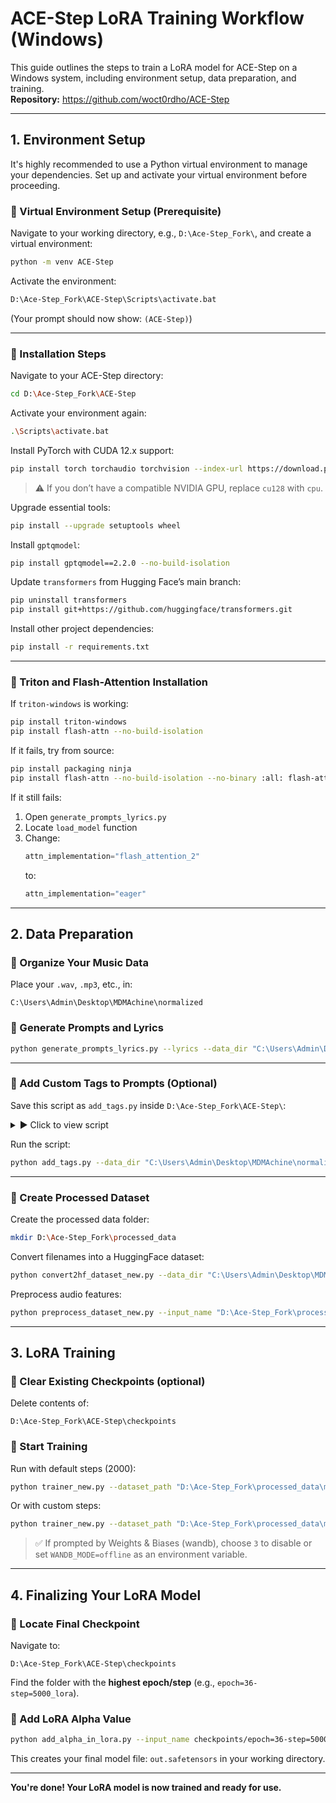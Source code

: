 # ACE-Step LoRA Training Workflow (Windows)

This guide outlines the steps to train a LoRA model for ACE-Step on a Windows system, including environment setup, data preparation, and training.  
**Repository:** https://github.com/woct0rdho/ACE-Step

---

## 1. Environment Setup

It's highly recommended to use a Python virtual environment to manage your dependencies. Set up and activate your virtual environment before proceeding.

### 🔹 Virtual Environment Setup (Prerequisite)

Navigate to your working directory, e.g., `D:\Ace-Step_Fork\`, and create a virtual environment:

```bash
python -m venv ACE-Step
```

Activate the environment:

```bash
D:\Ace-Step_Fork\ACE-Step\Scripts\activate.bat
```

(Your prompt should now show: `(ACE-Step)`)

---

### 🔹 Installation Steps

Navigate to your ACE-Step directory:

```bash
cd D:\Ace-Step_Fork\ACE-Step
```

Activate your environment again:

```bash
.\Scripts\activate.bat
```

Install PyTorch with CUDA 12.x support:

```bash
pip install torch torchaudio torchvision --index-url https://download.pytorch.org/whl/cu128
```

> ⚠️ If you don’t have a compatible NVIDIA GPU, replace `cu128` with `cpu`.

Upgrade essential tools:

```bash
pip install --upgrade setuptools wheel
```

Install `gptqmodel`:

```bash
pip install gptqmodel==2.2.0 --no-build-isolation
```

Update `transformers` from Hugging Face’s main branch:

```bash
pip uninstall transformers
pip install git+https://github.com/huggingface/transformers.git
```

Install other project dependencies:

```bash
pip install -r requirements.txt
```

---

### 🔹 Triton and Flash-Attention Installation

If `triton-windows` is working:

```bash
pip install triton-windows
pip install flash-attn --no-build-isolation
```

If it fails, try from source:

```bash
pip install packaging ninja
pip install flash-attn --no-build-isolation --no-binary :all: flash-attn
```

If it still fails:

1. Open `generate_prompts_lyrics.py`
2. Locate `load_model` function
3. Change:
   ```python
   attn_implementation="flash_attention_2"
   ```
   to:
   ```python
   attn_implementation="eager"
   ```

---

## 2. Data Preparation

### 🔹 Organize Your Music Data

Place your `.wav`, `.mp3`, etc., in:

```
C:\Users\Admin\Desktop\MDMAchine\normalized
```

### 🔹 Generate Prompts and Lyrics

```bash
python generate_prompts_lyrics.py --lyrics --data_dir "C:\Users\Admin\Desktop\MDMAchine\normalized"
```

---

### 🔹 Add Custom Tags to Prompts (Optional)

Save this script as `add_tags.py` inside `D:\Ace-Step_Fork\ACE-Step\`:

<details>
<summary>▶ Click to view script</summary>

```python
import os
import argparse

def add_tags_to_prompts(data_directory: str, tags_to_add: list[str]):
    print(f"\n--- Starting Tag Addition ---")
    print(f"Processing directory: '{data_directory}'")
    print(f"Tags to append: {tags_to_add}")
    total_files_updated = 0
    total_tags_appended = 0

    if not os.path.exists(data_directory):
        print(f"Error: The specified data directory '{data_directory}' does not exist. Please check the path.")
        return

    for root, _, files in os.walk(data_directory):
        for file_name in files:
            if file_name.endswith("_prompt.txt"):
                file_path = os.path.join(root, file_name)
                tags_added_to_current_file = 0

                try:
                    with open(file_path, 'r', encoding='utf-8') as f:
                        current_content = f.read().strip()

                    existing_tags_set = set(tag.strip().lower() for tag in current_content.split(',') if tag.strip())
                    new_content = current_content
                    for tag in tags_to_add:
                        clean_tag = tag.strip()
                        if clean_tag and clean_tag.lower() not in existing_tags_set:
                            new_content = f"{new_content}, {clean_tag}" if new_content else clean_tag
                            existing_tags_set.add(clean_tag.lower())
                            tags_added_to_current_file += 1
                            total_tags_appended += 1

                    if tags_added_to_current_file > 0:
                        with open(file_path, 'w', encoding='utf-8', newline='\n') as f:
                            f.write(new_content)
                        print(f"  Updated: '{file_path}' (added {tags_added_to_current_file} new tags)")
                        total_files_updated += 1
                    else:
                        print(f"  Skipped: '{file_path}' (all tags already present or no valid tags to add)")

                except Exception as e:
                    print(f"  Error processing '{file_path}': {e}")

    print(f"\n--- Tag Addition Summary ---")
    print(f"Total files where tags were appended: {total_files_updated}")
    print(f"Total individual new tags added across all files: {total_tags_appended}")
    if total_files_updated == 0 and total_tags_appended == 0 and os.path.exists(data_directory) and not any(f.endswith("_prompt.txt") for r, d, f_list in os.walk(data_directory) for f in f_list):
        print("Note: No '_prompt.txt' files were found in the specified directory.")
    print(f"---------------------------\n")

if __name__ == "__main__":
    parser = argparse.ArgumentParser(description="Add tags to all _prompt.txt files in a directory.")
    parser.add_argument("--data_dir", type=str, required=True, help="Path to your _prompt.txt files.")
    parser.add_argument("--tags", type=str, required=True, help="Comma-separated list of tags to add.")
    args = parser.parse_args()
    tags_list = [tag.strip() for tag in args.tags.split(',') if tag.strip()]
    if not tags_list:
        print("Error: No valid tags provided.")
    else:
        add_tags_to_prompts(args.data_dir, tags_list)
```

</details>

Run the script:

```bash
python add_tags.py --data_dir "C:\Users\Admin\Desktop\MDMAchine\normalized" --tags "mdmachine"
```

---

### 🔹 Create Processed Dataset

Create the processed data folder:

```bash
mkdir D:\Ace-Step_Fork\processed_data
```

Convert filenames into a HuggingFace dataset:

```bash
python convert2hf_dataset_new.py --data_dir "C:\Users\Admin\Desktop\MDMAchine\normalized" --output_name "D:\Ace-Step_Fork\processed_data\mdmachine_filenames"
```

Preprocess audio features:

```bash
python preprocess_dataset_new.py --input_name "D:\Ace-Step_Fork\processed_data\mdmachine_filenames" --output_dir "D:\Ace-Step_Fork\processed_data\mdmachine_prep"
```

---

## 3. LoRA Training

### 🔹 Clear Existing Checkpoints (optional)

Delete contents of:

```
D:\Ace-Step_Fork\ACE-Step\checkpoints
```

### 🔹 Start Training

Run with default steps (2000):

```bash
python trainer_new.py --dataset_path "D:\Ace-Step_Fork\processed_data\mdmachine_prep"
```

Or with custom steps:

```bash
python trainer_new.py --dataset_path "D:\Ace-Step_Fork\processed_data\mdmachine_prep" --max_steps 5000
```

> ✅ If prompted by Weights & Biases (wandb), choose `3` to disable or set `WANDB_MODE=offline` as an environment variable.

---

## 4. Finalizing Your LoRA Model

### 🔹 Locate Final Checkpoint

Navigate to:

```
D:\Ace-Step_Fork\ACE-Step\checkpoints
```

Find the folder with the **highest epoch/step** (e.g., `epoch=36-step=5000_lora`).

### 🔹 Add LoRA Alpha Value

```bash
python add_alpha_in_lora.py --input_name checkpoints/epoch=36-step=5000_lora/pytorch_lora_weights.safetensors --output_name out.safetensors --lora_config_path config/lora_config_transformer_only.json
```

This creates your final model file: `out.safetensors` in your working directory.

---

**You're done! Your LoRA model is now trained and ready for use.**
